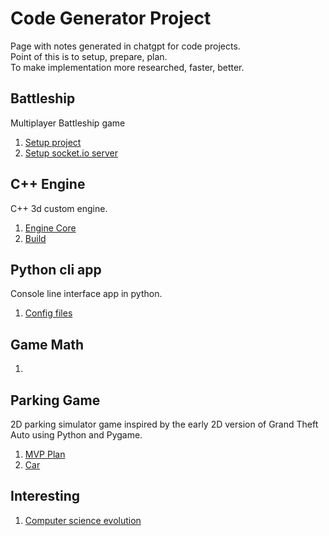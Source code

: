 # Code Generator Project

Page with notes generated in chatgpt for code projects.  
Point of this is to setup, prepare, plan.  
To make implementation more researched, faster, better.

## Battleship

Multiplayer Battleship game

1. [Setup project](battleship/001_setup_project.md)
2. [Setup socket.io server](battleship/002_setup_socket_io_server.md)

## C++ Engine

C++ 3d custom engine.

1. [Engine Core](c++_engine/001_engine_core.md)
2. [Build](c++_engine/002_build.md)

## Python cli app

Console line interface app in python.

1. [Config files](python_cli_app/001_config_files.md)

## Game Math

1. [](game_math/001.md)

## Parking Game

2D parking simulator game inspired by the early 2D version of Grand Theft Auto using Python and Pygame.

1. [MVP Plan](parking_game/001_mvp_plan.md)
2. [Car](parking_game/002_car.md)

## Interesting

1. [Computer science evolution](interesting/001_computer_evolution.md)
